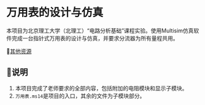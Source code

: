 # 万用表的设计与仿真

本项目为北京理工大学（北理工）“电路分析基础”课程实验。使用Multisim仿真软件完成一台指针式万用表的设计与仿真，并要求分流器为所有量程共用。

🔗[其他资源](https://github.com/wyt8/bit-cs)

## 📒说明

1. 本项目完成了老师要求的全部内容，包括附加的电阻模块和显示子模块。
2. `万用表.ms14`是项目的入口，其余的文件为子模块部分。
